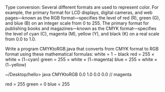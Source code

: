 Type conversion: Several different formats are used to represent color. For example, the primary format for LCD displays, digital cameras, and web pages—known as the RGB format—specifies the level of red (R), green (G), and blue (B) on an integer scale from 0 to 255. The primary format for publishing books and magazines—known as the CMYK format—specifies the level of cyan (C), magenta (M), yellow (Y), and black (K) on a real scale from 0.0 to 1.0.

Write a program CMYKtoRGB.java that converts from CMYK format to RGB format using these mathematical formulas:
white = 1 − black
red = 255 × white × (1−cyan)
green = 255 × white × (1−magenta)
blue = 255 × white × (1−yellow)

~/Desktop/hello> java CMYKtoRGB 0.0 1.0 0.0 0.0    // magenta

red   = 255
green = 0
blue  = 255

